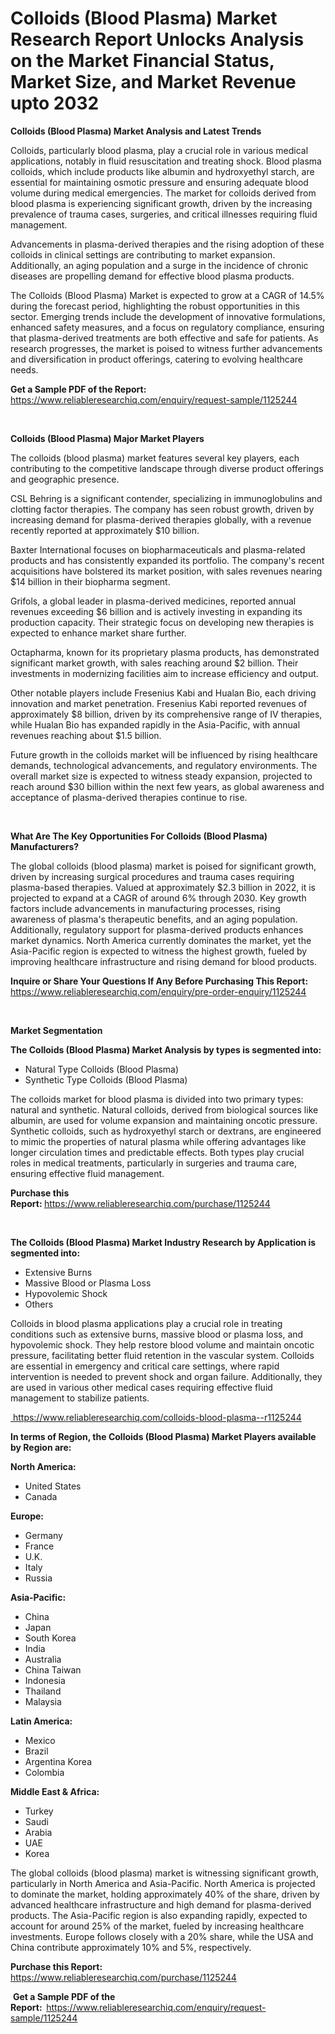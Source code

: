 <p><h1>Colloids (Blood Plasma) Market Research Report Unlocks Analysis on the Market Financial Status, Market Size, and Market Revenue upto 2032</h1></p><p><strong>Colloids (Blood Plasma) Market Analysis and Latest Trends</strong></p>
<p><p>Colloids, particularly blood plasma, play a crucial role in various medical applications, notably in fluid resuscitation and treating shock. Blood plasma colloids, which include products like albumin and hydroxyethyl starch, are essential for maintaining osmotic pressure and ensuring adequate blood volume during medical emergencies. The market for colloids derived from blood plasma is experiencing significant growth, driven by the increasing prevalence of trauma cases, surgeries, and critical illnesses requiring fluid management.</p><p>Advancements in plasma-derived therapies and the rising adoption of these colloids in clinical settings are contributing to market expansion. Additionally, an aging population and a surge in the incidence of chronic diseases are propelling demand for effective blood plasma products.</p><p>The Colloids (Blood Plasma) Market is expected to grow at a CAGR of 14.5% during the forecast period, highlighting the robust opportunities in this sector. Emerging trends include the development of innovative formulations, enhanced safety measures, and a focus on regulatory compliance, ensuring that plasma-derived treatments are both effective and safe for patients. As research progresses, the market is poised to witness further advancements and diversification in product offerings, catering to evolving healthcare needs.</p></p>
<p><strong>Get a Sample PDF of the Report:&nbsp;</strong> <a href="https://www.reliableresearchiq.com/enquiry/request-sample/1125244?utm_campaign=3723&utm_medium=2&utm_source=Github&utm_content=ia&utm_term=19042025&utm_id=colloids-blood-plasma">https://www.reliableresearchiq.com/enquiry/request-sample/1125244</a></p>
<p>&nbsp;</p>
<p><strong>Colloids (Blood Plasma) Major Market Players</strong></p>
<p><p>The colloids (blood plasma) market features several key players, each contributing to the competitive landscape through diverse product offerings and geographic presence. </p><p>CSL Behring is a significant contender, specializing in immunoglobulins and clotting factor therapies. The company has seen robust growth, driven by increasing demand for plasma-derived therapies globally, with a revenue recently reported at approximately $10 billion.</p><p>Baxter International focuses on biopharmaceuticals and plasma-related products and has consistently expanded its portfolio. The company's recent acquisitions have bolstered its market position, with sales revenues nearing $14 billion in their biopharma segment.</p><p>Grifols, a global leader in plasma-derived medicines, reported annual revenues exceeding $6 billion and is actively investing in expanding its production capacity. Their strategic focus on developing new therapies is expected to enhance market share further.</p><p>Octapharma, known for its proprietary plasma products, has demonstrated significant market growth, with sales reaching around $2 billion. Their investments in modernizing facilities aim to increase efficiency and output.</p><p>Other notable players include Fresenius Kabi and Hualan Bio, each driving innovation and market penetration. Fresenius Kabi reported revenues of approximately $8 billion, driven by its comprehensive range of IV therapies, while Hualan Bio has expanded rapidly in the Asia-Pacific, with annual revenues reaching about $1.5 billion.</p><p>Future growth in the colloids market will be influenced by rising healthcare demands, technological advancements, and regulatory environments. The overall market size is expected to witness steady expansion, projected to reach around $30 billion within the next few years, as global awareness and acceptance of plasma-derived therapies continue to rise.</p></p>
<p>&nbsp;</p>
<p><strong>What Are The Key Opportunities For Colloids (Blood Plasma) Manufacturers?</strong></p>
<p><p>The global colloids (blood plasma) market is poised for significant growth, driven by increasing surgical procedures and trauma cases requiring plasma-based therapies. Valued at approximately $2.3 billion in 2022, it is projected to expand at a CAGR of around 6% through 2030. Key growth factors include advancements in manufacturing processes, rising awareness of plasma's therapeutic benefits, and an aging population. Additionally, regulatory support for plasma-derived products enhances market dynamics. North America currently dominates the market, yet the Asia-Pacific region is expected to witness the highest growth, fueled by improving healthcare infrastructure and rising demand for blood products.</p></p>
<p><strong>Inquire or Share Your Questions If Any Before Purchasing This Report:</strong> <a href="https://www.reliableresearchiq.com/enquiry/pre-order-enquiry/1125244?utm_campaign=3723&utm_medium=2&utm_source=Github&utm_content=ia&utm_term=19042025&utm_id=colloids-blood-plasma">https://www.reliableresearchiq.com/enquiry/pre-order-enquiry/1125244</a></p>
<p>&nbsp;</p>
<p><strong>Market Segmentation</strong></p>
<p><strong>The Colloids (Blood Plasma) Market Analysis by types is segmented into:</strong></p>
<p><ul><li>Natural Type Colloids (Blood Plasma)</li><li>Synthetic Type Colloids (Blood Plasma)</li></ul></p>
<p><p>The colloids market for blood plasma is divided into two primary types: natural and synthetic. Natural colloids, derived from biological sources like albumin, are used for volume expansion and maintaining oncotic pressure. Synthetic colloids, such as hydroxyethyl starch or dextrans, are engineered to mimic the properties of natural plasma while offering advantages like longer circulation times and predictable effects. Both types play crucial roles in medical treatments, particularly in surgeries and trauma care, ensuring effective fluid management.</p></p>
<p><strong>Purchase this Report:&nbsp;</strong><a href="https://www.reliableresearchiq.com/purchase/1125244?utm_campaign=3723&utm_medium=2&utm_source=Github&utm_content=ia&utm_term=19042025&utm_id=colloids-blood-plasma">https://www.reliableresearchiq.com/purchase/1125244</a></p>
<p>&nbsp;</p>
<p><strong>The Colloids (Blood Plasma) Market Industry Research by Application is segmented into:</strong></p>
<p><ul><li>Extensive Burns</li><li>Massive Blood or Plasma Loss</li><li>Hypovolemic Shock</li><li>Others</li></ul></p>
<p><p>Colloids in blood plasma applications play a crucial role in treating conditions such as extensive burns, massive blood or plasma loss, and hypovolemic shock. They help restore blood volume and maintain oncotic pressure, facilitating better fluid retention in the vascular system. Colloids are essential in emergency and critical care settings, where rapid intervention is needed to prevent shock and organ failure. Additionally, they are used in various other medical cases requiring effective fluid management to stabilize patients.</p></p>
<p><a href="https://www.reliableresearchiq.com/colloids-blood-plasma--r1125244?utm_campaign=3723&utm_medium=2&utm_source=Github&utm_content=ia&utm_term=19042025&utm_id=colloids-blood-plasma">&nbsp;https://www.reliableresearchiq.com/colloids-blood-plasma--r1125244</a></p>
<p><strong>In terms of Region, the Colloids (Blood Plasma) Market Players available by Region are:</strong></p>
<p>
    <p> <strong> North America: </strong>
        <ul>
            <li>United States</li>
            <li>Canada</li>
        </ul>
        </p> 
    <p> <strong> Europe: </strong>
        <ul>
            <li>Germany</li>
            <li>France</li>
            <li>U.K.</li>
            <li>Italy</li>
            <li>Russia</li>
        </ul>
        </p> 
    <p> <strong> Asia-Pacific: </strong>
        <ul>
            <li>China</li>
            <li>Japan</li>
            <li>South Korea</li>
            <li>India</li>
            <li>Australia</li>
            <li>China Taiwan</li>
            <li>Indonesia</li>
            <li>Thailand</li>
            <li>Malaysia</li>
        </ul>
        </p> 
    <p> <strong> Latin America: </strong>
        <ul>
            <li>Mexico</li>
            <li>Brazil</li>
            <li>Argentina Korea</li>
            <li>Colombia</li>
        </ul>
        </p> 
    <p> <strong> Middle East & Africa: </strong>
        <ul>
            <li>Turkey</li>
            <li>Saudi</li>
            <li>Arabia</li>
            <li>UAE</li>
            <li>Korea</li>
        </ul>
    </p>
    </p>
<p><p>The global colloids (blood plasma) market is witnessing significant growth, particularly in North America and Asia-Pacific. North America is projected to dominate the market, holding approximately 40% of the share, driven by advanced healthcare infrastructure and high demand for plasma-derived products. The Asia-Pacific region is also expanding rapidly, expected to account for around 25% of the market, fueled by increasing healthcare investments. Europe follows closely with a 20% share, while the USA and China contribute approximately 10% and 5%, respectively.</p></p>
<p><strong>Purchase this Report: </strong><a href="https://www.reliableresearchiq.com/purchase/1125244?utm_campaign=3723&utm_medium=2&utm_source=Github&utm_content=ia&utm_term=19042025&utm_id=colloids-blood-plasma">https://www.reliableresearchiq.com/purchase/1125244</a></p>
<p>&nbsp;<strong>Get a Sample PDF of the Report:&nbsp;&nbsp;</strong><a href="https://www.reliableresearchiq.com/enquiry/request-sample/1125244?utm_campaign=3723&utm_medium=2&utm_source=Github&utm_content=ia&utm_term=19042025&utm_id=colloids-blood-plasma">https://www.reliableresearchiq.com/enquiry/request-sample/1125244</a></p>
<p><strong></strong></p>
<p><p></p><p></p><p></p></p>